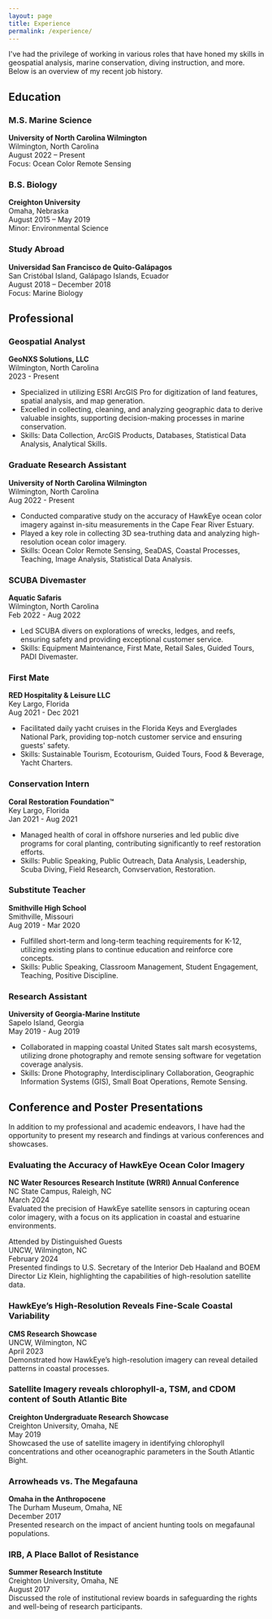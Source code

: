 ```yaml
---
layout: page
title: Experience
permalink: /experience/
---
```


I've had the privilege of working in various roles that have honed my skills in geospatial analysis, marine conservation, diving instruction, and more. Below is an overview of my recent job history.

## Education

### M.S. Marine Science
**University of North Carolina Wilmington**  
Wilmington, North Carolina  
August 2022 – Present   
Focus: Ocean Color Remote Sensing

### B.S. Biology
**Creighton University**  
Omaha, Nebraska  
August 2015 – May 2019  
Minor: Environmental Science

### Study Abroad
**Universidad San Francisco de Quito-Galápagos**   
San Cristóbal Island, Galápago Islands, Ecuador    
August 2018 – December 2018   
Focus: Marine Biology  

## Professional

### Geospatial Analyst
**GeoNXS Solutions, LLC**  
Wilmington, North Carolina  
2023 - Present  

- Specialized in utilizing ESRI ArcGIS Pro for digitization of land features, spatial analysis, and map generation.
- Excelled in collecting, cleaning, and analyzing geographic data to derive valuable insights, supporting decision-making processes in marine conservation.
- Skills: Data Collection, ArcGIS Products, Databases, Statistical Data Analysis, Analytical Skills.

### Graduate Research Assistant
**University of North Carolina Wilmington**  
Wilmington, North Carolina  
Aug 2022 - Present  

- Conducted comparative study on the accuracy of HawkEye ocean color imagery against in-situ measurements in the Cape Fear River Estuary.
- Played a key role in collecting 3D sea-truthing data and analyzing high-resolution ocean color imagery.
- Skills: Ocean Color Remote Sensing, SeaDAS, Coastal Processes, Teaching, Image Analysis, Statistical Data Analysis.

### SCUBA Divemaster
**Aquatic Safaris**  
Wilmington, North Carolina  
Feb 2022 - Aug 2022  

- Led SCUBA divers on explorations of wrecks, ledges, and reefs, ensuring safety and providing exceptional customer service.
- Skills: Equipment Maintenance, First Mate, Retail Sales, Guided Tours, PADI Divemaster.

### First Mate
**RED Hospitality & Leisure LLC**  
Key Largo, Florida  
Aug 2021 - Dec 2021  

- Facilitated daily yacht cruises in the Florida Keys and Everglades National Park, providing top-notch customer service and ensuring guests' safety.
- Skills: Sustainable Tourism, Ecotourism, Guided Tours, Food & Beverage, Yacht Charters.

### Conservation Intern
**Coral Restoration Foundation™**  
Key Largo, Florida  
Jan 2021 - Aug 2021  

- Managed health of coral in offshore nurseries and led public dive programs for coral planting, contributing significantly to reef restoration efforts.
- Skills: Public Speaking, Public Outreach, Data Analysis, Leadership, Scuba Diving, Field Research, Convservation, Restoration.

### Substitute Teacher
**Smithville High School**  
Smithville, Missouri  
Aug 2019 - Mar 2020  

- Fulfilled short-term and long-term teaching requirements for K-12, utilizing existing plans to continue education and reinforce core concepts.
- Skills: Public Speaking, Classroom Management, Student Engagement, Teaching, Positive Discipline.

### Research Assistant
**University of Georgia-Marine Institute**  
Sapelo Island, Georgia  
May 2019 - Aug 2019  

- Collaborated in mapping coastal United States salt marsh ecosystems, utilizing drone photography and remote sensing software for vegetation coverage analysis.
- Skills: Drone Photography, Interdisciplinary Collaboration, Geographic Information Systems (GIS), Small Boat Operations, Remote Sensing.

## Conference and Poster Presentations

In addition to my professional and academic endeavors, I have had the opportunity to present my research and findings at various conferences and showcases.  

### Evaluating the Accuracy of HawkEye Ocean Color Imagery
**NC Water Resources Research Institute (WRRI) Annual Conference**  
NC State Campus, Raleigh, NC  
March 2024  
Evaluated the precision of HawkEye satellite sensors in capturing ocean color imagery, with a focus on its application in coastal and estuarine environments.  

Attended by Distinguished Guests  
UNCW, Wilmington, NC  
February 2024  
Presented findings to U.S. Secretary of the Interior Deb Haaland and BOEM Director Liz Klein, highlighting the capabilities of high-resolution satellite data.

### HawkEye’s High-Resolution Reveals Fine-Scale Coastal Variability
**CMS Research Showcase**  
UNCW, Wilmington, NC  
April 2023  
Demonstrated how HawkEye’s high-resolution imagery can reveal detailed patterns in coastal processes.

### Satellite Imagery reveals chlorophyll-a, TSM, and CDOM content of South Atlantic Bite
**Creighton Undergraduate Research Showcase**  
Creighton University, Omaha, NE  
May 2019  
Showcased the use of satellite imagery in identifying chlorophyll concentrations and other oceanographic parameters in the South Atlantic Bight.

### Arrowheads vs. The Megafauna
**Omaha in the Anthropocene**  
The Durham Museum, Omaha, NE  
December 2017  
Presented research on the impact of ancient hunting tools on megafaunal populations.

### IRB, A Place Ballot of Resistance
**Summer Research Institute**  
Creighton University, Omaha, NE  
August 2017  
Discussed the role of institutional review boards in safeguarding the rights and well-being of research participants.


